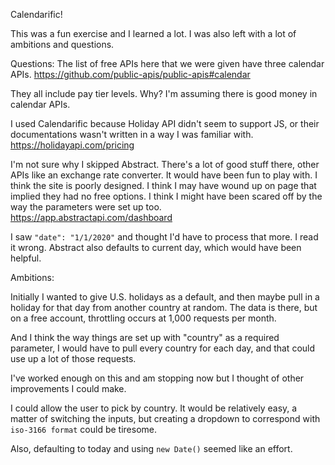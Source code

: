 Calendarific!

This was a fun exercise and I learned a lot. I was also left with a lot of ambitions and questions.

Questions:
The list of free APIs here that we were given have three calendar APIs. 
https://github.com/public-apis/public-apis#calendar

They all include pay tier levels. Why? I'm assuming there is good money in calendar APIs.

I used Calendarific because Holiday API didn't seem to support JS, or their documentations wasn't written in a way I was familiar with. https://holidayapi.com/pricing

I'm not sure why I skipped Abstract. There's a lot of good stuff there, other APIs like an exchange rate converter. It would have been fun to play with. I think the site is poorly designed. I think I may have wound up on page that implied they had no free options. I think I might have been scared off by the way the parameters were set up too. https://app.abstractapi.com/dashboard

I saw `"date": "1/1/2020"` and thought I'd have to process that more. I read it wrong. Abstract also defaults to current day, which would have been helpful.

Ambitions:

Initially I wanted to give U.S. holidays as a default, and then maybe pull in a holiday for that day from another country at random. The data is there, but on a free account, throttling occurs at 1,000 requests per month. 

And I think the way things are set up with "country" as a required parameter, I would have to pull every country for each day, and that could use up a lot of those requests.

I've worked enough on this and am stopping now but I thought of other improvements I could make.

I could allow the user to pick by country. It would be relatively easy, a matter of switching the inputs, but creating a dropdown to correspond with `iso-3166 format` could be tiresome.

Also, defaulting to today and using `new Date()` seemed like an effort.